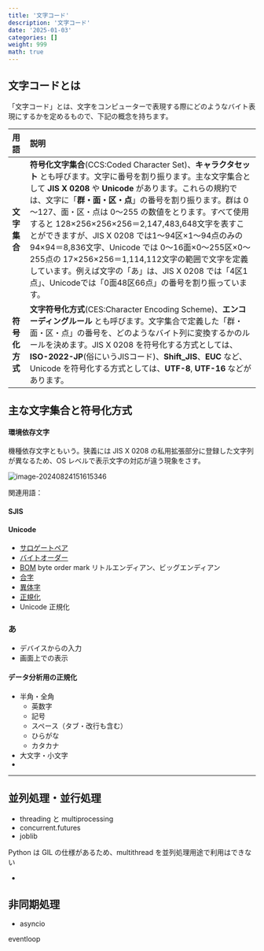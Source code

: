 ```yaml
---
title: '文字コード'
description: '文字コード'
date: '2025-01-03'
categories: []
weight: 999
math: true
---
```


## 文字コードとは

「文字コード」とは、文字をコンピューターで表現する際にどのようなバイト表現にするかを定めるもので、下記の概念を持ちます。

| 用語           | 説明                                                         |
| :------------- | :----------------------------------------------------------- |
| **文字集合**   | **符号化文字集合**(CCS:Coded Character Set)、**キャラクタセット** とも呼びます。文字に番号を割り振ります。主な文字集合として **JIS X 0208** や **Unicode** があります。これらの規約では、文字に「**群・面・区・点**」の番号を割り振ります。群は 0～127、面・区・点は 0～255 の数値をとります。すべて使用すると 128×256×256×256＝2,147,483,648文字を表すことができますが、JIS X 0208 では1～94区×1～94点のみの 94×94＝8,836文字、Unicode では 0～16面×0～255区×0～255点の 17×256×256＝1,114,112文字の範囲で文字を定義しています。例えば文字の「あ」は、JIS X 0208 では「4区1点」、Unicodeでは「0面48区66点」の番号を割り振っています。 |
| **符号化方式** | **文字符号化方式**(CES:Character Encoding Scheme)、**エンコーディングルール** とも呼びます。文字集合で定義した「群・面・区・点」の番号を、どのようなバイト列に変換するかのルールを決めます。JIS X 0208 を符号化する方式としては、**ISO-2022-JP**(俗にいうJISコード)、**Shift_JIS**、**EUC** など、Unicode を符号化する方式としては、**UTF-8**, **UTF-16** などがあります。 |

## 主な文字集合と符号化方式

#### 環境依存文字

機種依存文字ともいう。狭義には JIS X 0208 の私用拡張部分に登録した文字列が異なるため、OS レベルで表示文字の対応が違う現象をさす。

![image-20240824151615346](G:\マイドライブ\writings\.images\image-20240824151615346.png)

関連用語：

#### SJIS

#### Unicode

- [サロゲートペア](https://www.tohoho-web.com/ex/charset.html#surrogates)
- [バイトオーダー](https://www.tohoho-web.com/ex/charset.html#byte-order)
- [BOM](https://www.tohoho-web.com/ex/charset.html#bom)
  byte order mark
  リトルエンディアン、ビッグエンディアン
- [合字](https://www.tohoho-web.com/ex/charset.html#ligature)
- [異体字](https://www.tohoho-web.com/ex/charset.html#variant)
- [正規化](https://www.tohoho-web.com/ex/charset.html#normalization)
- Unicode 正規化

### あ

- デバイスからの入力
- 画面上での表示

#### データ分析用の正規化

- 半角・全角
  - 英数字
  - 記号
  - スペース（タブ・改行も含む）
  - ひらがな
  - カタカナ
- 大文字・小文字
- 



----



## 並列処理・並行処理

- threading と multiprocessing
- concurrent.futures
- joblib

Python は GIL の仕様があるため、multithread を並列処理用途で利用はできない 

- 

## 非同期処理

- asyncio

eventloop
